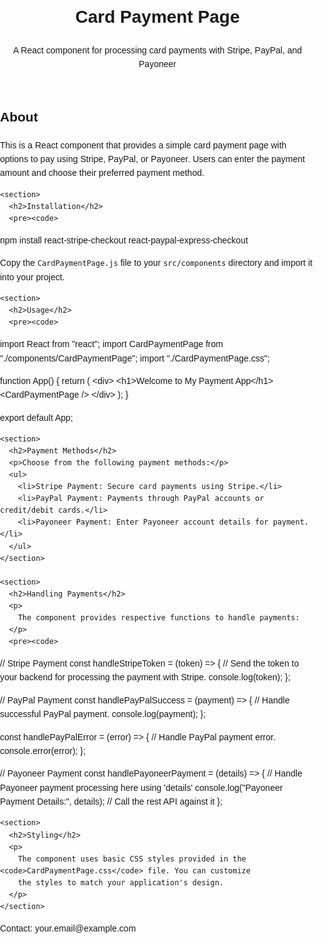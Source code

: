 <!DOCTYPE html>
<html lang="en">

<head>
  <meta charset="UTF-8">
  <meta name="viewport" content="width=device-width, initial-scale=1.0">
  <title>Card Payment Page - README</title>
  <style>
body {
  font-family: Arial, sans-serif;
  line-height: 1.6;
  margin: 0;
  padding: 0;
}

header {
  background-color: #007bff;
  color: #fff;
  padding: 20px;
  text-align: center;
}

main {
  padding: 20px;
}

section {
  margin-bottom: 30px;
}

h1 {
  margin: 0;
  font-size: 32px;
}

h2 {
  margin: 0 0 10px;
  font-size: 24px;
}

p {
  margin: 0 0 20px;
}

pre {
  margin: 0;
  background-color: #f5f5f5;
  padding: 10px;
  overflow-x: auto;
}

code {
  font-family: "Courier New", monospace;
}

footer {
  background-color: #f5f5f5;
  padding: 10px;
  text-align: center;
}

</style>
</head>

<body>
  <header>
    <h1>Card Payment Page</h1>
    <p>A React component for processing card payments with Stripe, PayPal, and Payoneer</p>
  </header>

  <main>
    <section>
      <h2>About</h2>
      <p>
        This is a React component that provides a simple card payment page with options to pay using Stripe,
        PayPal, or Payoneer. Users can enter the payment amount and choose their preferred payment method.
      </p>
    </section>

    <section>
      <h2>Installation</h2>
      <pre><code>
npm install react-stripe-checkout react-paypal-express-checkout
      </code></pre>
      <p>Copy the <code>CardPaymentPage.js</code> file to your <code>src/components</code> directory and import it
        into your project.</p>
    </section>

    <section>
      <h2>Usage</h2>
      <pre><code>
import React from "react";
import CardPaymentPage from "./components/CardPaymentPage";
import "./CardPaymentPage.css";

function App() {
  return (
    &lt;div&gt;
      &lt;h1&gt;Welcome to My Payment App&lt;/h1&gt;
      &lt;CardPaymentPage /&gt;
    &lt;/div&gt;
  );
}

export default App;
      </code></pre>
    </section>

    <section>
      <h2>Payment Methods</h2>
      <p>Choose from the following payment methods:</p>
      <ul>
        <li>Stripe Payment: Secure card payments using Stripe.</li>
        <li>PayPal Payment: Payments through PayPal accounts or credit/debit cards.</li>
        <li>Payoneer Payment: Enter Payoneer account details for payment.</li>
      </ul>
    </section>

    <section>
      <h2>Handling Payments</h2>
      <p>
        The component provides respective functions to handle payments:
      </p>
      <pre><code>
// Stripe Payment
const handleStripeToken = (token) => {
  // Send the token to your backend for processing the payment with Stripe.
  console.log(token);
};

// PayPal Payment
const handlePayPalSuccess = (payment) => {
  // Handle successful PayPal payment.
  console.log(payment);
};

const handlePayPalError = (error) => {
  // Handle PayPal payment error.
  console.error(error);
};

// Payoneer Payment
const handlePayoneerPayment = (details) => {
  // Handle Payoneer payment processing here using 'details'
  console.log("Payoneer Payment Details:", details);
  // Call the rest API against it
};
      </code></pre>
    </section>

    <section>
      <h2>Styling</h2>
      <p>
        The component uses basic CSS styles provided in the <code>CardPaymentPage.css</code> file. You can customize
        the styles to match your application's design.
      </p>
    </section>

  </main>

  <footer>
    <p>Contact: your.email@example.com</p>
  </footer>

</body>

</html>
